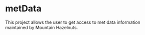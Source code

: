 # metData
This project allows the user to get access to met data information maintained by Mountain Hazelnuts.
